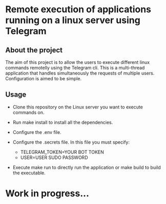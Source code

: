 # Remote execution of applications running on a linux server using Telegram

## About the project

The aim of this project is to allow the users to execute different linux
commands remotelly using the Telegram cli.
This is a multi-thread application that handles simultaneously the requests of
multiple users. Configuration is aimed to be simple.

## Usage

- Clone this repository on the Linux server you want to execute commands on.
- Run make install to install all the dependencies.
- Configure the .env file.
- Configure the .secrets file. In this file you must specify:

  - TELEGRAM_TOKEN=YOUR BOT TOKEN
  - USER=USER SUDO PASSWORD
- Execute make run to directly run the application or make build to build the
  executable.

# Work in progress...

